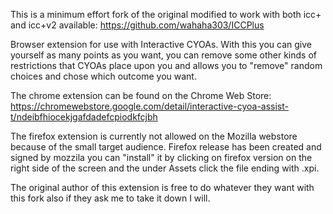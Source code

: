 This is a minimum effort fork of the original modified to work with both icc+ and icc+v2 available: https://github.com/wahaha303/ICCPlus

Browser extension for use with Interactive CYOAs.
With this you can give yourself as many points as you want, you can remove some other kinds of restrictions that CYOAs place upon you and allows you to "remove" random choices and chose which outcome you want.

The chrome extension can be found on the Chrome Web Store: https://chromewebstore.google.com/detail/interactive-cyoa-assist-t/ndeibfhiocekjgafdadefcpiodkfcjbh

The firefox extension is currently not allowed on the Mozilla webstore because of the small target audience.
Firefox release has been created and signed by mozzila you can "install" it by clicking on firefox version on the right side of the screen and the under Assets click the file ending with .xpi.


The original author of this extension is free to do whatever they want with this fork also if they ask me to take it down I will.
